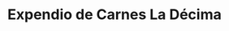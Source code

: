 ---
title: "Expendio de Carnes La Décima"
url: /velez/expendio-de-carnes-la-decima/
shop: Metzgerei
---